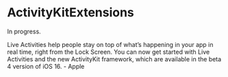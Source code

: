 # ActivityKitExtensions

In progress.

Live Activities help people stay on top of what’s happening in your app in real time, right from the Lock Screen. You can now get started with Live Activities and the new ActivityKit framework, which are available in the beta 4 version of iOS 16.  - Apple
